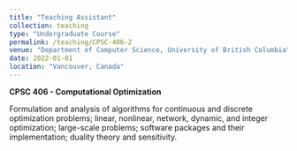 ```yaml
---
title: "Teaching Assistant"
collection: teaching
type: "Undergraduate Course"
permalink: /teaching/CPSC-406-2
venue: "Department of Computer Science, University of British Columbia"
date: 2022-01-01
location: "Vancouver, Canada"
---
```

**CPSC 406 - Computational Optimization**

Formulation and analysis of algorithms for continuous and discrete optimization problems; linear, nonlinear, network, dynamic, and integer optimization; large-scale problems; software packages and their implementation; duality theory and sensitivity.